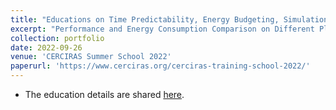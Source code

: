 ```yaml
---
title: "Educations on Time Predictability, Energy Budgeting, Simulation-based Analysis of complex systems, and MixedCriticality Systems" 
excerpt: "Performance and Energy Consumption Comparison on Different Platforms for Histogram Equalization <br/><img src='/images/CERCIRAS2022TrainingSchool.jpg'>"
collection: portfolio
date: 2022-09-26
venue: 'CERCIRAS Summer School 2022'
paperurl: 'https://www.cerciras.org/cerciras-training-school-2022/'
---
```


- The education details are shared [here](https://www.cerciras.org/wp-content/uploads/2022/07/CERCIRAS-Summer-School-2022-Programmatic.pdf).

